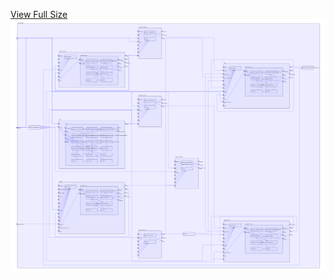 [View Full Size](https://raw.githubusercontent.com/mingfang/terraform-k8s-modules/master/examples/dagster/diagram.svg?sanitize=true)<img src="diagram.svg"/>
